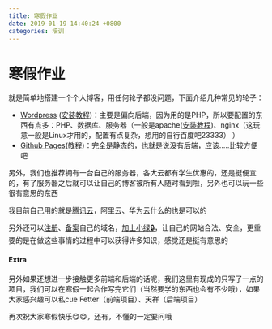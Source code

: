```yaml
---
title: 寒假作业
date: 2019-01-19 14:40:24 +0800
categories: 培训
---
```




# **寒假作业**

就是简单地搭建一个个人博客，用任何轮子都没问题，下面介绍几种常见的轮子：

- [Wordpress](https://cn.wordpress.org/) ([安装教程](https://codex.wordpress.org/zh-cn:%E5%AE%89%E8%A3%85_WordPress))：主要是偏向后端，因为用的是PHP，所以要配置的东西有点多：PHP、数据库、服务器（一般是apache([安装教程](https://blog.csdn.net/qq_34804120/article/details/78862290))、nginx（这玩意一般是Linux才用的，配置有点复杂，想用的自行百度吧23333） ）
- [Github Pages](https://pages.github.com/)([教程](https://blog.csdn.net/KNIGH_YUN/article/details/79774344))：完全是静态的，也就是说没有后端，应该.....比较方便吧



另外，我们也推荐拥有一台自己的服务器，各大云都有学生优惠的，还是挺便宜的，有了服务器之后就可以让自己的博客被所有人随时看到啦，另外也可以玩一些很有意思的东西

我目前自己用的就是[腾讯云](https://cloud.tencent.com/)，阿里云、华为云什么的也是可以的

另外还可以[注册](https://dnspod.cloud.tencent.com/)、[备案](https://cloud.tencent.com/product/ba)自己的域名，[加上小绿🔒](https://cloud.tencent.com/product/ssl)，让自己的网站合法、安全，更重要的是在做这些事情的过程中可以获得许多知识，感觉还是挺有意思的



#### **Extra**

另外如果还想进一步接触更多前端和后端的话呢，我们这里有现成的只写了一点的项目，我们可以在寒假一起合作写完它们（当然要学的东西也会有不少哦），如果大家感兴趣可以私cue    Fetter（前端项目）、天祥（后端项目）



再次祝大家寒假快乐😋😋，还有，不懂的一定要问哦